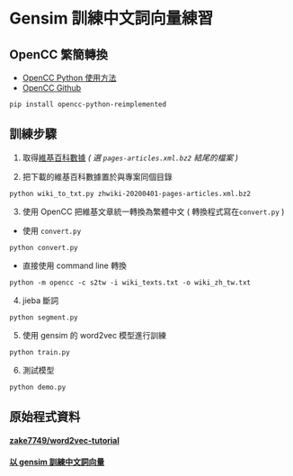 # Gensim 訓練中文詞向量練習

## OpenCC 繁簡轉換

- [OpenCC Python 使用方法](https://pypi.org/project/opencc-python-reimplemented/)
- [OpenCC Github](https://github.com/BYVoid/OpenCC)
```
pip install opencc-python-reimplemented
```

## 訓練步驟

1. 取得[維基百科數據](https://zh.wikipedia.org/wiki/Wikipedia:%E6%95%B0%E6%8D%AE%E5%BA%93%E4%B8%8B%E8%BD%BD) *( 選 `pages-articles.xml.bz2` 結尾的檔案 )*

2. 把下載的維基百科數據置於與專案同個目錄
```
python wiki_to_txt.py zhwiki-20200401-pages-articles.xml.bz2
```

3. 使用 OpenCC 把維基文章統一轉換為繁體中文 ( 轉換程式寫在`convert.py` )
- 使用 `convert.py`
```
python convert.py
```

- 直接使用 command line 轉換
```
python -m opencc -c s2tw -i wiki_texts.txt -o wiki_zh_tw.txt
```

4. jieba 斷詞
```
python segment.py
```

5. 使用 gensim 的 word2vec 模型進行訓練
```
python train.py
```

6. 測試模型
```
python demo.py
```

## 原始程式資料
#### [zake7749/word2vec-tutorial](https://github.com/zake7749/word2vec-tutorial)
#### [以 gensim 訓練中文詞向量](http://zake7749.github.io/2016/08/28/word2vec-with-gensim/)

